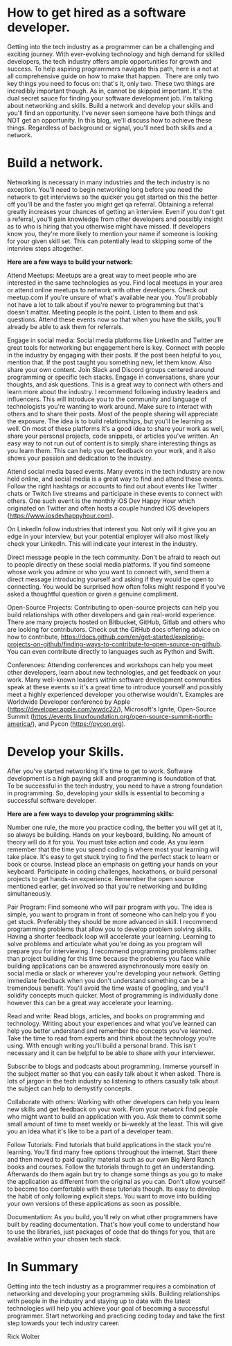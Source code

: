 # How to get hired as a software developer.

Getting into the tech industry as a programmer can be a challenging and exciting journey. With ever-evolving technology and high demand for skilled developers, the tech industry offers ample opportunities for growth and success. To help aspiring programmers navigate this path, here is a not at all comprehensive guide on how to make that happen.  There are only two key things you need to focus on: that's it, only two. These two things are incredibly important though. As in, cannot be skipped important. It's the dual secret sauce for finding your software development job. I'm talking about networking and skills. Build a network and develop your skills and you'll find an opportunity. I've never seen someone have both things and NOT get an opportunity. In this blog, we'll discuss how to achieve these things. Regardless of background or signal, you'll need both skills and a network.

# Build a network.

Networking is necessary in many industries and the tech industry is no exception. You'll need to begin networking long before you need the network to get interviews so the quicker you get started on this the better off you'll be and the faster you might get qa referral. Obtaining a referral greatly increases your chances of getting an interview. Even if you don't get a referral, you'll gain knowledge from other developers and possibly insight as to who is hiring that you otherwise might have missed. If developers know you, they're more likely to mention your name if someone is looking for your given skill set. This can potentially lead to skipping some of the interview steps altogether.

**Here are a few ways to build your network:**

Attend Meetups: Meetups are a great way to meet people who are interested in the same technologies as you. Find local meetups in your area or attend online meetups to network with other developers. Check out meetup.com if you're unsure of what's available near you. You'll probably not have a lot to talk about if you're newer to programming but that's doesn't matter. Meeting people is the point. Listen to them and ask questions. Attend these events now so that when you have the skills, you'll already be able to ask them for referrals.

Engage in social media: Social media platforms like LinkedIn and Twitter are great tools for networking but engagement here is key. Connect with people in the industry by engaging with their posts. If the post been helpful to you, mention that. If the post taught you something new, let them know. Also share your own content. Join Slack and Discord groups centered around programming or specific tech stacks. Engage in conversations, share your thoughts, and ask questions. This is a great way to connect with others and learn more about the industry. I recommend following industry leaders and influencers. This will introduce you to the community and language of technologists you're wanting to work around. Make sure to interact with others and to share their posts. Most of the people sharing will appreciate the exposure. The idea is to build relationships, but you'll be learning as well. On most of these platforms it's a good idea to share your work as well, share your personal projects, code snippets, or articles you've written. An easy way to not run out of content is to simply share interesting things as you learn them. This can help you get feedback on your work, and it also shows your passion and dedication to the industry.

Attend social media based events. Many events in the tech industry are now held online, and social media is a great way to find and attend these events. Follow the right hashtags or accounts to find out about events like Twitter chats or Twitch live streams and participate in these events to connect with others. One such event is the monthly iOS Dev Happy Hour which originated on Twitter and often hosts a couple hundred iOS developers (https://www.iosdevhappyhour.com).

On LinkedIn follow industries that interest you. Not only will it give you an edge in your interview, but your potential employer will also most likely check your LinkedIn. This will indicate your interest in the industry.

Direct message people in the tech community. Don't be afraid to reach out to people directly on these social media platforms. If you find someone whose work you admire or who you want to connect with, send them a direct message introducing yourself and asking if they would be open to connecting. You would be surprised how often folks might respond if you've asked a thoughtful question or given a genuine compliment.

Open-Source Projects: Contributing to open-source projects can help you build relationships with other developers and gain real-world experience. There are many projects hosted on Bitbucket, GitHub, Gitlab and others who are looking for contributors. Check out the GitHub docs offering advice on how to contribute, https://docs.github.com/en/get-started/exploring-projects-on-github/finding-ways-to-contribute-to-open-source-on-github. You can even contribute directly to languages such as Python and Swift.

Conferences: Attending conferences and workshops can help you meet other developers, learn about new technologies, and get feedback on your work. Many well-known leaders within software development communities speak at these events so it's a great time to introduce yourself and possibly meet a highly experienced developer you otherwise wouldn't. Examples are Worldwide Developer conference by Apple (https://developer.apple.com/wwdc22/), Microsoft's Ignite, Open-Source Summit (https://events.linuxfoundation.org/open-source-summit-north-america/), and Pycon (https://pycon.org).

# Develop your Skills.

After you've started networking it's time to get to work. Software development is a high paying skill and programming is foundation of that. To be successful in the tech industry, you need to have a strong foundation in programming. So, developing your skills is essential to becoming a successful software developer.

**Here are a few ways to develop your programming skills:**

Number one rule, the more you practice coding, the better you will get at it, so always be building. Hands on your keyboard, building. No amount of theory will do it for you. You must take action and code. As you learn remember that the time you spend coding is where most your learning will take place. It's easy to get stuck trying to find the perfect stack to learn or book or course. Instead place an emphasis on getting your hands on your keyboard. Participate in coding challenges, hackathons, or build personal projects to get hands-on experience. Remember the open source mentioned earlier, get involved so that you're networking and building simultaneously.

Pair Program: Find someone who will pair program with you. The idea is simple, you want to program in front of someone who can help you if you get stuck. Preferably they should be more advanced in skill. I recommend programming problems that allow you to develop problem solving skills. Having a shorter feedback loop will accelerate your learning. Learning to solve problems and articulate what you're doing as you program will prepare you for interviewing. I recommend programming problems rather than project building for this time because the problems you face while building applications can be answered asynchronously more easily on social media or slack or wherever you're developing your network. Getting immediate feedback when you don't understand something can be a tremendous benefit. You'll avoid the time waste of googling, and you'll solidify concepts much quicker. Most of programming is individually done however this can be a great way accelerate your learning.  

Read and write: Read blogs, articles, and books on programming and technology. Writing about your experiences and what you've learned can help you better understand and remember the concepts you've learned. Take the time to read from experts and think about the technology you're using. With enough writing you'll build a personal brand. This isn't necessary and it can be helpful to be able to share with your interviewer. 

Subscribe to blogs and podcasts about programming. Immerse yourself in the subject matter so that you can easily talk about it when asked. There is lots of jargon in the tech industry so listening to others casually talk about the subject can help to demystify concepts.

Collaborate with others: Working with other developers can help you learn new skills and get feedback on your work. From your network find people who might want to build an application with you. Ask them to commit some small amount of time to meet weekly or bi-weekly at the least. This will give you an idea what it's like to be a part of a developer team.

Follow Tutorials: Find tutorials that build applications in the stack you're learning. You'll find many free options throughout the internet. Start there and then moved to paid quality material such as our own Big Nerd Ranch books and courses. Follow the tutorials through to get an understanding. Afterwards do them again but try to change some things as you go to make the application as different from the original as you can. Don't allow yourself to become too comfortable with these tutorials though. Its easy to develop the habit of only following explicit steps. You want to move into building your own versions of these applications as soon as possible.

Documentation: As you build, you'll rely on what other programmers have built by reading documentation. That's how youll come to understand how to use the libraries, just packages of code that do things for you, that are available within your chosen tech stack.

# In Summary

Getting into the tech industry as a programmer requires a combination of networking and developing your programming skills. Building relationships with people in the industry and staying up to date with the latest technologies will help you achieve your goal of becoming a successful programmer. Start networking and practicing coding today and take the first step towards your tech industry career.

Rick Wolter